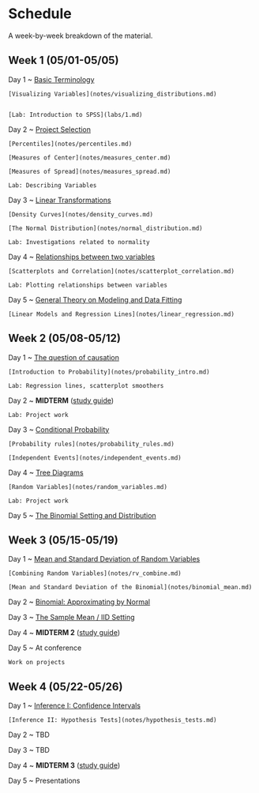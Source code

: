 # Schedule

A week-by-week breakdown of the material.

## Week  1 (05/01-05/05)

Day 1
  ~ [Basic Terminology](notes/basic_terminology.md)

    [Visualizing Variables](notes/visualizing_distributions.md)


    [Lab: Introduction to SPSS](labs/1.md)

Day 2
  ~ [Project Selection](notes/projects.md)

    [Percentiles](notes/percentiles.md)

    [Measures of Center](notes/measures_center.md)

    [Measures of Spread](notes/measures_spread.md)

    Lab: Describing Variables

Day 3
  ~ [Linear Transformations](notes/linear_transformations.md)

    [Density Curves](notes/density_curves.md)

    [The Normal Distribution](notes/normal_distribution.md)

    Lab: Investigations related to normality

Day 4
  ~ [Relationships between two variables](notes/relationships.md)

    [Scatterplots and Correlation](notes/scatterplot_correlation.md)

    Lab: Plotting relationships between variables

Day 5
  ~ [General Theory on Modeling and Data Fitting](notes/modeling_general.md)

    [Linear Models and Regression Lines](notes/linear_regression.md)

## Week  2 (05/08-05/12)

Day 1
  ~ [The question of causation](notes/correlation_causation.md)

    [Introduction to Probability](notes/probability_intro.md)

    Lab: Regression lines, scatterplot smoothers

Day 2
  ~ **MIDTERM**  ([study guide](notes/midterm1_study_guide.md))

    Lab: Project work

Day 3
  ~ [Conditional Probability](notes/probability_conditional.md)

    [Probability rules](notes/probability_rules.md)

    [Independent Events](notes/independent_events.md)

Day 4
  ~ [Tree Diagrams](notes/decision_trees.md)

    [Random Variables](notes/random_variables.md)

    Lab: Project work

Day 5
  ~ [The Binomial Setting and Distribution](notes/binomial.md)

## Week  3 (05/15-05/19)

Day 1
  ~ [Mean and Standard Deviation of Random Variables](notes/rv_mean.md)

    [Combining Random Variables](notes/rv_combine.md)

    [Mean and Standard Deviation of the Binomial](notes/binomial_mean.md)

Day 2
  ~ [Binomial: Approximating by Normal](notes/binomial_mean.md)

Day 3
  ~ [The Sample Mean / IID Setting](notes/iid_setting.md)

Day 4
  ~ **MIDTERM 2** ([study guide](notes/midterm2_study_guide.md))

Day 5
  ~ At conference

    Work on projects

## Week  4 (05/22-05/26)

Day 1
  ~ [Inference I: Confidence Intervals](notes/confidence_intervals.md)

    [Inference II: Hypothesis Tests](notes/hypothesis_tests.md)

Day 2
  ~ TBD

Day 3
  ~ TBD

Day 4
  ~ **MIDTERM 3** ([study guide](notes/midterm3_study_guide.md))

Day 5
  ~ Presentations
